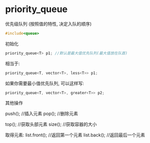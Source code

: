 # priority_queue

 优先级队列
(按照值的特性, 决定入队的顺序)

```c++
#include<queue>
```

初始化
```c++
priority_queue<T> p1; //默认是最大值优先队列(最大值放在队首)
```
相当于:
```c++
priority_queue<T, vector<T>, less<T>> p1;
```
如果你需要最小值优先队列, 可以这样写:
```c++
priority_queue<T, vector<T>, greater<T>> p2;
```

其他操作

push(); //插入元素
pop();  //删除元素

top(); //获取头部元素
size();  //获取容器的大小



取得元素:
list.front(); //返回第一个元素
list.back(); //返回最后一个元素